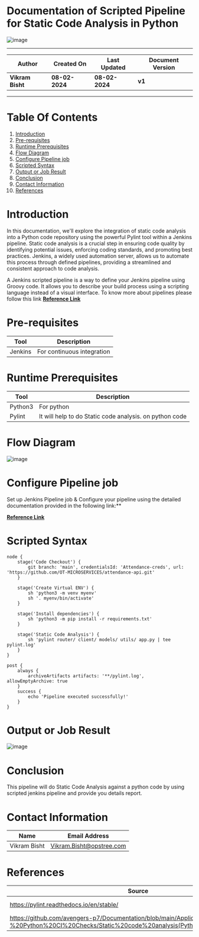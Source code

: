 # Documentation of Scripted Pipeline for Static Code Analysis in Python

![image](https://github.com/avengers-p7/Documentation/assets/79625874/5419d5c8-ee87-4c28-9894-af831e8aba84)


***

| **Author** | **Created On** | **Last Updated** | **Document Version** |
| ---------- | -------------- | ---------------- | -------------------- |
| **Vikram Bisht** | **08-02-2024** | **08-02-2024** | **v1** |

***
# Table Of Contents

1. [Introduction](#Introduction)
2. [Pre-requisites](#Pre-requisites)
3. [Runtime Prerequisites](#Runtime-Prerequisites)
4. [Flow Diagram](#Flow-diagram)
5. [Configure Pipeline job](#Configure-Pipeline-job)
6. [Scripted Syntax](#Scripted-Syntax)
7. [Output or Job Result](#Output-or-Job-Result)
8. [Conclusion](#conclusion)
9. [Contact Information](#contact-information)
10. [References](#References)


# Introduction


In this documentation, we'll explore the integration of static code analysis into a Python code repository using the powerful Pylint tool within a Jenkins pipeline. Static code analysis is a crucial step in ensuring code quality by identifying potential issues, enforcing coding standards, and promoting best practices. Jenkins, a widely used automation server, allows us to automate this process through defined pipelines, providing a streamlined and consistent approach to code analysis.

A Jenkins scripted pipeline is a way to define your Jenkins pipeline using Groovy code. It allows you to describe your build process using a scripting language instead of a visual interface.
To know more about pipelines please follow this link  **[Reference Link](https://github.com/avengers-p7/Documentation/blob/main/Application_CI/Implementation/GenericDoc/jenkinsPipeline.md
)**


# Pre-requisites

| **Tool**   | **Description**            | 
| ---------- | -------------------------  | 
| Jenkins    | For continuous integration | 


# Runtime Prerequisites

| **Tool**   | **Description**                                         | 
| ---------- | -------------------------                               | 
| Python3    | For python                                              | 
| Pylint     | It will help to do Static code analysis. on python code |


# Flow Diagram

![image](https://github.com/avengers-p7/Documentation/assets/79625874/2492a83d-bd29-4682-bb94-974fbaedca77)

# Configure Pipeline job

 Set up Jenkins Pipeline job & Configure your pipeline using the detailed documentation provided in the following link:**

**[Reference Link](https://github.com/avengers-p7/Documentation/blob/main/Application_CI/Implementation/GenericDoc/pipelinePOC.md)**

# Scripted Syntax
```
node {
    stage('Code Checkout') {
        git branch: 'main', credentialsId: 'Attendance-creds', url: 'https://github.com/OT-MICROSERVICES/attendance-api.git'
    }

    stage('Create Virtual ENV') {
        sh 'python3 -m venv myenv'
        sh '. myenv/bin/activate'
    }

    stage('Install dependencies') {
        sh 'python3 -m pip install -r requirements.txt'
    }

    stage('Static Code Analysis') {
        sh 'pylint router/ client/ models/ utils/ app.py | tee pylint.log'
    }
}

post {
    always {
        archiveArtifacts artifacts: '**/pylint.log', allowEmptyArchive: true
    }
    success {
        echo 'Pipeline executed successfully!'
    }
}
```

# Output or Job Result

![image](https://github.com/avengers-p7/Documentation/assets/79625874/e2532ce3-7ad7-4867-8e23-22941f91a1f9)


# Conclusion
This pipeline will do Static Code Analysis against a python code by using scripted jenkins pipeline and provide you details report.


# Contact Information

|  Name                     |        	Email Address         |
| ------------              | --------------------------------|
| Vikram Bisht              |  Vikram.Bisht@opstree.com       |  


# References

|  Source                                                                                 |        Description      |
| ------------                                                                            | ----------------------- |
| https://pylint.readthedocs.io/en/stable/                                                | Pylint Documentation    |  
| https://github.com/avengers-p7/Documentation/blob/main/Application_CI/Design/04-%20Python%20CI%20Checks/Static%20code%20analysis(Python%20CI%20Checks).md                  | Refrence Documentation    |	
